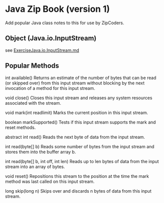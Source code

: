 # Java Zip Book (version 1)

Add popular Java class notes to this for use by ZipCoders.

## Object (Java.io.InputStream)

see [ExerciseJava.io.InputStream.md](https://github.com/xt0fer/JavaZipBook-v1/blob/master/java.lang.Object.md)

## Popular Methods
int	available()
Returns an estimate of the number of bytes that can be read (or skipped over) from this input stream without blocking by the next invocation of a method for this input stream.

void	close()
Closes this input stream and releases any system resources associated with the stream.

void	mark(int readlimit)
Marks the current position in this input stream.

boolean	markSupported()
Tests if this input stream supports the mark and reset methods.

abstract int	read()
Reads the next byte of data from the input stream.

int	read(byte[] b)
Reads some number of bytes from the input stream and stores them into the buffer array b.

int	read(byte[] b, int off, int len)
Reads up to len bytes of data from the input stream into an array of bytes.

void	reset()
Repositions this stream to the position at the time the mark method was last called on this input stream.

long	skip(long n)
Skips over and discards n bytes of data from this input stream.
